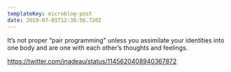 ```yaml
---
templateKey: microblog-post
date: 2019-07-01T12:30:56.720Z
---
```


It’s not proper “pair programming” unless you assimilate your identities into one body and are one with each other’s thoughts and feelings.

https://twitter.com/jnadeau/status/1145620408940367872
